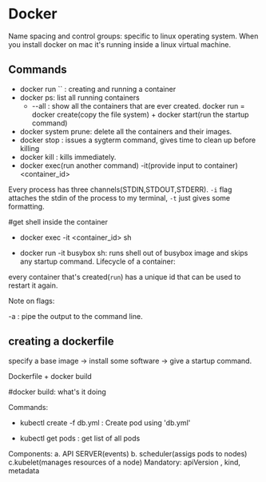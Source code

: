 # Docker

Name spacing and control groups: specific to linux operating system. When you install docker on mac it's running inside a linux virtual machine.

## Commands

- docker run `` : creating and running a container
- docker ps: list all running containers
  - --all : show all the containers that are ever created.
docker run = docker create(copy the file system) + docker start(run the startup command)
- docker system prune: delete all the containers and their images.
- docker stop : issues a sygterm command, gives time to clean up before killing
- docker kill : kills immediately.
- docker exec(run another command) -it(provide input to container) <container_id> <command>

Every process has three channels(STDIN,STDOUT,STDERR). `-i` flag attaches the stdin of the process to my terminal, `-t` just gives some formatting.

#get shell inside the container

- docker exec -it <container_id> sh

- docker run -it busybox sh: runs shell out of busybox image and skips any startup command.
Lifecycle of a container:

every container that's created(`run`) has a unique id that can be used to restart it again.

Note on flags:

-a : pipe the output to the command line.

## creating a dockerfile

specify a base image -> install some software -> give a startup command.

Dockerfile + docker build

#docker build: what's it doing



Commands:

- kubectl create -f db.yml : Create pod using 'db.yml'

- kubectl get pods : get list of all pods

Components:
a. API SERVER(events) b. scheduler(assigs pods to nodes) c.kubelet(manages resources of a node)
Mandatory: apiVersion , kind, metadata
